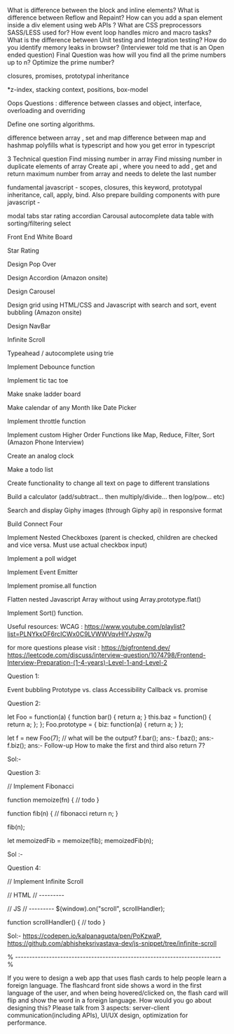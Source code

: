 <!-- Interview Question https://leetcode.com/discuss/interview-question?currentPage=5&orderBy=most_relevant&query=Amazon%20Frontend%20Engineer -->

<!-- https://bigfrontend.dev/ -->

What is difference between the block and inline elements?
What is difference between Reflow and Repaint?
How can you add a span element inside a div element using web APIs ?
What are CSS preprocessors SASS/LESS used for?
How event loop handles micro and macro tasks?
What is the difference between Unit testing and Integration testing?
How do you identify memory leaks in browser? (Interviewer told me that is an Open ended question)
Final Question was how will you find all the prime numbers up to n? Optimize the prime number?

closures, promises, prototypal inheritance

\*z-index, stacking context, positions, box-model

Oops Questions : difference between classes and object, interface, overloading and overriding

Define one sorting algorithms.

difference between array , set and map
difference between map and hashmap
polyfills
what is typescript and how you get error in typescript

3 Technical question
Find missing number in array
Find missing number in duplicate elements of array
Create api , where you need to add , get and return maximum number from array
and needs to delete the last number

<!-- -------------------------------------------------------------------------------------------------- -->

fundamental javascript - scopes, closures, this keyword, prototypal inheritance, call, apply, bind.
Also prepare building components with pure javascript -

modal
tabs
star rating
accordian
Carousal
autocomplete
data table with sorting/filtering
select

<!-- https://leetcode.com/discuss/interview-question/742791/front-end-interview-questions/631397 -->

Front End White Board

Star Rating

Design Pop Over

Design Accordion (Amazon onsite)

Design Carousel

Design grid using HTML/CSS and Javascript with search and sort, event bubbling (Amazon onsite)

Design NavBar

Infinite Scroll

Typeahead / autocomplete using trie

Implement Debounce function

Implement tic tac toe

Make snake ladder board

Make calendar of any Month like Date Picker

Implement throttle function

Implement custom Higher Order Functions like Map, Reduce, Filter, Sort (Amazon Phone Interview)

Create an analog clock

Make a todo list

Create functionality to change all text on page to different translations

Build a calculator (add/subtract... then multiply/divide... then log/pow... etc)

Search and display Giphy images (through Giphy api) in responsive format

Build Connect Four

Implement Nested Checkboxes (parent is checked, children are checked and vice versa. Must use actual checkbox input)

Implement a poll widget

Implement Event Emitter

Implement promise.all function

Flatten nested Javascript Array without using Array.prototype.flat()

Implement Sort() function.

Useful resources:
WCAG : https://www.youtube.com/playlist?list=PLNYkxOF6rcICWx0C9LVWWVqvHlYJyqw7g

for more questions please visit : https://bigfrontend.dev/
https://leetcode.com/discuss/interview-question/1074798/Frontend-Interview-Preparation-(1-4-years)-Level-1-and-Level-2

<!-- ----------------------------------------------------------------------------------------------------- -->

Question 1:

Event bubbling
Prototype vs. class
Accessibility
Callback vs. promise

Question 2:

let Foo = function(a) {
function bar() {
return a;
}
this.baz = function() {
return a;
};
};
Foo.prototype = {
biz: function(a) {
return a;
}
};

let f = new Foo(7);
// what will be the output?
f.bar(); ans:- <!-- Error as bar is internal function only called in Foo. -->
f.baz(); ans:- <!-- 7 -->
f.biz(); ans:- <!-- undefined because their is no reference for a in biz function. -->
Follow-up
How to make the first and third also return 7?

Sol:-

<!-- let Foo = function(a) {
  this.a = a;
  this.bar = function bar() {
      return a;
  }
  this.baz = function() {
      return a;
  };
};
Foo.prototype = {
  biz: function() {
      return this.a;
  }
};

let f = new Foo(7);
what will be the output?
console.log(f.bar());
console.log(f.baz());
console.log(f.biz()); -->

Question 3:

// Implement Fibonacci

function memoize(fn) {
// todo
}

function fib(n) {
// fibonacci
return n;
}

fib(n);

let memoizedFib = memoize(fib);
memoizedFib(n);

Sol :-

<!-- function memoize(fn) {
  return function (n) {
    this.memo = this.memo || {};
    if (typeof this.memo[n] == "undefined") {
      this.memo[n] = fn.apply(this, [n]);
    }
    return this.memo[n];
  };
}

function fib(n) {
  if (n <= 0) return 0;
  if (n <= 2) return 1;
  return fib(n - 1) + fib(n - 2);
}

fib(8);

let memoizedFib = memoize(fib);
console.log(memoizedFib(8));

console.log(memoizedFib(8)); -->

Question 4:

// Implement Infinite Scroll

<!-- 
 * API Docs
 * ---------
 * /posts?page=0 => [{id: 1, title: "Post 1"}, {id: 2, title: "Post 2"}, {id: 3, title: "Post 3"}, N...]
 * /posts?page=1 => [{id: 4, title: "Post 4"}, {id: 5, title: "Post 5"}, {id: 6, title: "Post 6"}, N...]
 * /posts?page=N => [N...]
 */
-->
// HTML
// ---------
<ul id="posts"></ul>

// JS
// ---------
$(window).on("scroll", scrollHandler);


function scrollHandler() {
  // todo
}

Sol:- https://codepen.io/kalpanagupta/pen/PoKzwaP, https://github.com/abhisheksrivastava-dev/js-snippet/tree/infinite-scroll


% ------------------------------------------------------------------------- %

If you were to design a web app that uses flash cards to help people learn a foreign language. The flashcard front side shows a word in the first language of the user, and when being hovered/clicked on, the flash card will flip and show the word in a foreign language. How would you go about designing this? Please talk from 3 aspects: server-client communication(including APIs), UI/UX design, optimization for performance.